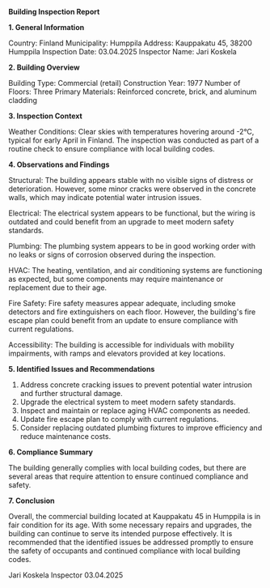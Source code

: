  **Building Inspection Report**

**1. General Information**

Country: Finland
Municipality: Humppila
Address: Kauppakatu 45, 38200 Humppila
Inspection Date: 03.04.2025
Inspector Name: Jari Koskela

**2. Building Overview**

Building Type: Commercial (retail)
Construction Year: 1977
Number of Floors: Three
Primary Materials: Reinforced concrete, brick, and aluminum cladding

**3. Inspection Context**

Weather Conditions: Clear skies with temperatures hovering around -2°C, typical for early April in Finland. The inspection was conducted as part of a routine check to ensure compliance with local building codes.

**4. Observations and Findings**

Structural: The building appears stable with no visible signs of distress or deterioration. However, some minor cracks were observed in the concrete walls, which may indicate potential water intrusion issues.

Electrical: The electrical system appears to be functional, but the wiring is outdated and could benefit from an upgrade to meet modern safety standards.

Plumbing: The plumbing system appears to be in good working order with no leaks or signs of corrosion observed during the inspection.

HVAC: The heating, ventilation, and air conditioning systems are functioning as expected, but some components may require maintenance or replacement due to their age.

Fire Safety: Fire safety measures appear adequate, including smoke detectors and fire extinguishers on each floor. However, the building's fire escape plan could benefit from an update to ensure compliance with current regulations.

Accessibility: The building is accessible for individuals with mobility impairments, with ramps and elevators provided at key locations.

**5. Identified Issues and Recommendations**

1. Address concrete cracking issues to prevent potential water intrusion and further structural damage.
2. Upgrade the electrical system to meet modern safety standards.
3. Inspect and maintain or replace aging HVAC components as needed.
4. Update fire escape plan to comply with current regulations.
5. Consider replacing outdated plumbing fixtures to improve efficiency and reduce maintenance costs.

**6. Compliance Summary**

The building generally complies with local building codes, but there are several areas that require attention to ensure continued compliance and safety.

**7. Conclusion**

Overall, the commercial building located at Kauppakatu 45 in Humppila is in fair condition for its age. With some necessary repairs and upgrades, the building can continue to serve its intended purpose effectively. It is recommended that the identified issues be addressed promptly to ensure the safety of occupants and continued compliance with local building codes.

Jari Koskela
Inspector
03.04.2025